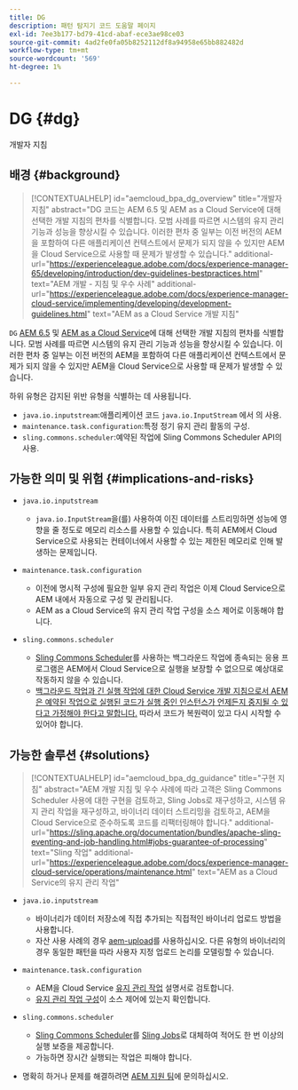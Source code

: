 ```yaml
---
title: DG
description: 패턴 탐지기 코드 도움말 페이지
exl-id: 7ee3b177-bd79-41cd-abaf-ece3ae98ce03
source-git-commit: 4ad2fe0fa05b8252112df8a94958e65bb882482d
workflow-type: tm+mt
source-wordcount: '569'
ht-degree: 1%

---
```


# DG {#dg}

개발자 지침

## 배경 {#background}

>[!CONTEXTUALHELP]
>id="aemcloud_bpa_dg_overview"
>title="개발자 지침"
>abstract="DG 코드는 AEM 6.5 및 AEM as a Cloud Service에 대해 선택한 개발 지침의 편차를 식별합니다. 모범 사례를 따르면 시스템의 유지 관리 기능과 성능을 향상시킬 수 있습니다. 이러한 편차 중 일부는 이전 버전의 AEM을 포함하여 다른 애플리케이션 컨텍스트에서 문제가 되지 않을 수 있지만 AEM을 Cloud Service으로 사용할 때 문제가 발생할 수 있습니다."
>additional-url="https://experienceleague.adobe.com/docs/experience-manager-65/developing/introduction/dev-guidelines-bestpractices.html" text="AEM 개발 - 지침 및 우수 사례"
>additional-url="https://experienceleague.adobe.com/docs/experience-manager-cloud-service/implementing/developing/development-guidelines.html" text="AEM as a Cloud Service 개발 지침"


`DG`  [AEM 6.5](https://experienceleague.adobe.com/docs/experience-manager-65/developing/introduction/dev-guidelines-bestpractices.html)  및  [AEM as a Cloud Service](https://experienceleague.adobe.com/docs/experience-manager-cloud-service/implementing/developing/development-guidelines.html)에 대해 선택한 개발 지침의 편차를 식별합니다. 모범 사례를 따르면 시스템의 유지 관리 기능과 성능을 향상시킬 수 있습니다. 이러한 편차 중 일부는 이전 버전의 AEM을 포함하여 다른 애플리케이션 컨텍스트에서 문제가 되지 않을 수 있지만 AEM을 Cloud Service으로 사용할 때 문제가 발생할 수 있습니다.

하위 유형은 감지된 위반 유형을 식별하는 데 사용됩니다.

* `java.io.inputstream`:애플리케이션 코드 `java.io.InputStream` 에서 의 사용.
* `maintenance.task.configuration`:특정 정기 유지 관리 활동의 구성.
* `sling.commons.scheduler`:예약된 작업에 Sling Commons Scheduler API의 사용.

## 가능한 의미 및 위험 {#implications-and-risks}

* `java.io.inputstream`
   * `java.io.InputStream`을(를) 사용하여 이진 데이터를 스트리밍하면 성능에 영향을 줄 정도로 메모리 리소스를 사용할 수 있습니다. 특히 AEM에서 Cloud Service으로 사용되는 컨테이너에서 사용할 수 있는 제한된 메모리로 인해 발생하는 문제입니다.

* `maintenance.task.configuration`
   * 이전에 명시적 구성에 필요한 일부 유지 관리 작업은 이제 Cloud Service으로 AEM 내에서 자동으로 구성 및 관리됩니다.
   * AEM as a Cloud Service의 유지 관리 작업 구성을 소스 제어로 이동해야 합니다.

* `sling.commons.scheduler`
   * [Sling Commons Scheduler](https://sling.apache.org/documentation/bundles/scheduler-service-commons-scheduler.html)를 사용하는 백그라운드 작업에 종속되는 응용 프로그램은 AEM에서 Cloud Service으로 실행을 보장할 수 없으므로 예상대로 작동하지 않을 수 있습니다.
   * [백그라운드 작업과 긴 실행 작업에 대한 Cloud Service 개발 지침으로서 AEM은 예약된 작업으로 실행된 코드가 실행 중인 인스턴스가 언제든지 중지될 수 있다고 가정해야 한다고 말합니다.](https://experienceleague.adobe.com/docs/experience-manager-cloud-service/implementing/developing/development-guidelines.html#background-tasks-and-long-running-jobs) 따라서 코드가 복원력이 있고 다시 시작할 수 있어야 합니다.

## 가능한 솔루션 {#solutions}

>[!CONTEXTUALHELP]
>id="aemcloud_bpa_dg_guidance"
>title="구현 지침"
>abstract="AEM 개발 지침 및 우수 사례에 따라 고객은 Sling Commons Scheduler 사용에 대한 구현을 검토하고, Sling Jobs로 재구성하고, 시스템 유지 관리 작업을 재구성하고, 바이너리 데이터 스트리밍을 검토하고, AEM을 Cloud Service으로 준수하도록 코드를 리팩터링해야 합니다."
>additional-url="https://sling.apache.org/documentation/bundles/apache-sling-eventing-and-job-handling.html#jobs-guarantee-of-processing" text="Sling 작업"
>additional-url="https://experienceleague.adobe.com/docs/experience-manager-cloud-service/operations/maintenance.html" text="AEM as a Cloud Service의 유지 관리 작업"

* `java.io.inputstream`
   * 바이너리가 데이터 저장소에 직접 추가되는 직접적인 바이너리 업로드 방법을 사용합니다.
   * 자산 사용 사례의 경우 [aem-upload](https://github.com/adobe/aem-upload)를 사용하십시오. 다른 유형의 바이너리의 경우 동일한 패턴을 따라 사용자 지정 업로드 논리를 모델링할 수 있습니다.

* `maintenance.task.configuration`
   * AEM을 Cloud Service [유지 관리 작업](https://experienceleague.adobe.com/docs/experience-manager-cloud-service/operations/maintenance.html) 설명서로 검토합니다.
   * [유지 관리 작업 구성](https://experienceleague.adobe.com/docs/experience-manager-cloud-service/implementing/deploying/overview.html#maintenance-tasks-configuration-in-source-control)이 소스 제어에 있는지 확인합니다.

* `sling.commons.scheduler`
   * [Sling Commons Scheduler](https://sling.apache.org/documentation/bundles/scheduler-service-commons-scheduler.html)를 [Sling Jobs](https://sling.apache.org/documentation/bundles/apache-sling-eventing-and-job-handling.html#jobs-guarantee-of-processing)로 대체하여 적어도 한 번 이상의 실행 보증을 제공합니다.
   * 가능하면 장시간 실행되는 작업은 피해야 합니다.

* 명확히 하거나 문제를 해결하려면 [AEM 지원 팀](https://helpx.adobe.com/enterprise/using/support-for-experience-cloud.html)에 문의하십시오.
